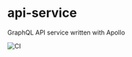 # api-service

GraphQL API service written with Apollo

![CI](https://github.com/s-a-l-t/api-service/workflows/CI/badge.svg)
